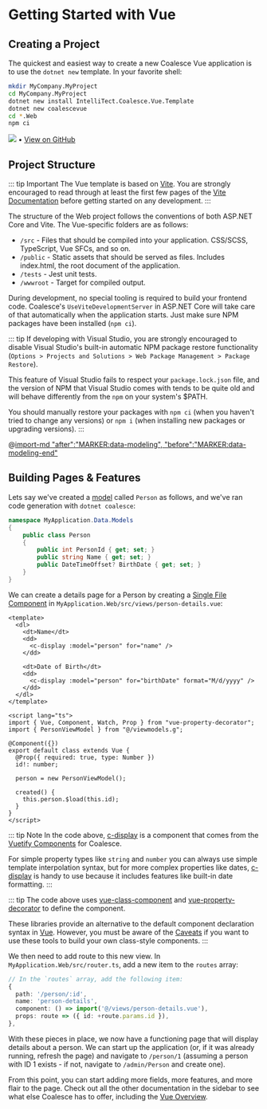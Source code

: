 
# Getting Started with Vue

## Creating a Project

The quickest and easiest way to create a new Coalesce Vue application is to use the ``dotnet new`` template. In your favorite shell:
    
``` sh
mkdir MyCompany.MyProject
cd MyCompany.MyProject
dotnet new install IntelliTect.Coalesce.Vue.Template
dotnet new coalescevue
cd *.Web
npm ci
```

[![](https://img.shields.io/nuget/v/IntelliTect.Coalesce.Vue.Template)](https://www.nuget.org/packages/IntelliTect.Coalesce.Vue.Template/) • [View on GitHub](https://github.com/IntelliTect/Coalesce.Vue.Template) 

## Project Structure

::: tip Important
The Vue template is based on [Vite](https://vitejs.dev/). You are strongly encouraged to read through at least the first few pages of the [Vite Documentation](https://vitejs.dev/guide/) before getting started on any development.
:::

The structure of the Web project follows the conventions of both ASP.NET Core and Vite. The Vue-specific folders are as follows:

- ``/src`` - Files that should be compiled into your application. CSS/SCSS, TypeScript, Vue SFCs, and so on.
- ``/public`` - Static assets that should be served as files. Includes index.html, the root document of the application.
- ``/tests`` - Jest unit tests.
- ``/wwwroot`` - Target for compiled output.

During development, no special tooling is required to build your frontend code. Coalesce's ``UseViteDevelopmentServer`` in ASP.NET Core will take care of that automatically when the application starts. Just make sure NPM packages have been installed (`npm ci`).

::: tip
If developing with Visual Studio, you are strongly encouraged to disable Visual Studio's built-in automatic NPM package restore functionality (``Options > Projects and Solutions > Web Package Management > Package Restore``). 

This feature of Visual Studio fails to respect your ``package.lock.json`` file, and the version of NPM that Visual Studio comes with tends to be quite old and will behave differently from the ``npm`` on your system's $PATH.

You should manually restore your packages with ``npm ci`` (when you haven't tried to change any versions) or ``npm i`` (when installing new packages or upgrading versions).
:::

@[import-md "after":"MARKER:data-modeling", "before":"MARKER:data-modeling-end"](../agnostic/getting-started-modeling.md)


## Building Pages & Features

Lets say we've created a [model](/modeling/model-types/entities.md) called `Person` as follows, and we've ran code generation with ``dotnet coalesce``:

``` c#
namespace MyApplication.Data.Models 
{
    public class Person
    {
        public int PersonId { get; set; }
        public string Name { get; set; }
        public DateTimeOffset? BirthDate { get; set; }
    }
}
```

We can create a details page for a Person by creating a [Single File Component](https://vuejs.org/v2/guide/single-file-components.html) in ``MyApplication.Web/src/views/person-details.vue``:

``` vue
<template>
  <dl>
    <dt>Name</dt>
    <dd>
      <c-display :model="person" for="name" />
    </dd>

    <dt>Date of Birth</dt>
    <dd>
      <c-display :model="person" for="birthDate" format="M/d/yyyy" />
    </dd>
  </dl>
</template>

<script lang="ts"> 
import { Vue, Component, Watch, Prop } from "vue-property-decorator";
import { PersonViewModel } from "@/viewmodels.g";

@Component({})
export default class extends Vue {
  @Prop({ required: true, type: Number })
  id!: number;

  person = new PersonViewModel();

  created() {
    this.person.$load(this.id);
  }
}
</script>
```

::: tip Note
In the code above, [c-display](/stacks/vue/coalesce-vue-vuetify/components/c-display.md) is a component that comes from the [Vuetify Components](/stacks/vue/coalesce-vue-vuetify/overview.md) for Coalesce.

For simple property types like `string` and `number` you can always use simple template interpolation syntax, but for more complex properties like dates, [c-display](/stacks/vue/coalesce-vue-vuetify/components/c-display.md) is handy to use because it includes features like built-in date formatting.
:::


::: tip
The code above uses [vue-class-component](https://class-component.vuejs.org/) and [vue-property-decorator](https://github.com/kaorun343/vue-property-decorator) to define the component.

These libraries provide an alternative to the default component declaration syntax in [Vue](https://vuejs.org/). However, you must be aware of the [Caveats](https://class-component.vuejs.org/guide/caveats.html) if you want to use these tools to build your own class-style components.
:::

We then need to add route to this new view. In ``MyApplication.Web/src/router.ts``, add a new item to the `routes` array:

``` ts
// In the `routes` array, add the following item:
{
  path: '/person/:id',
  name: 'person-details',
  component: () => import('@/views/person-details.vue'),
  props: route => ({ id: +route.params.id }),
},
```

With these pieces in place, we now have a functioning page that will display details about a person. We can start up the application (or, if it was already running, refresh the page) and navigate to ``/person/1`` (assuming a person with ID 1 exists - if not, navigate to ``/admin/Person`` and create one).

From this point, you can start adding more fields, more features, and more flair to the page. Check out all the other documentation in the sidebar to see what else Coalesce has to offer, including the [Vue Overview](/stacks/vue/overview.md).
